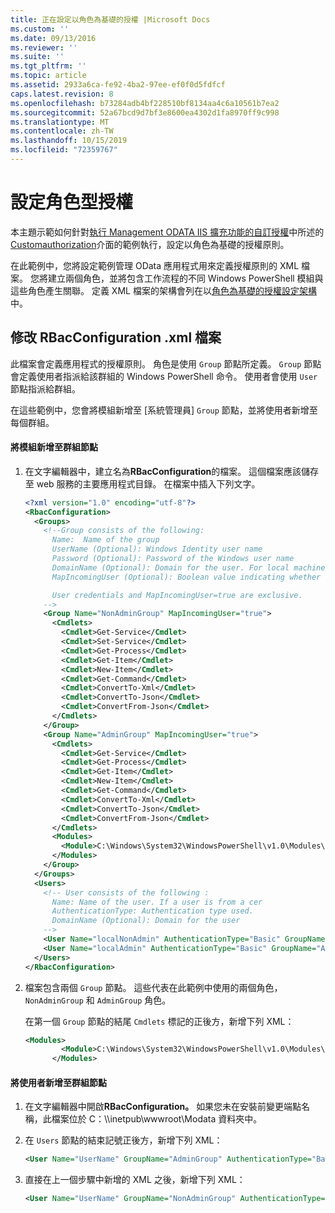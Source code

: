 ```yaml
---
title: 正在設定以角色為基礎的授權 |Microsoft Docs
ms.custom: ''
ms.date: 09/13/2016
ms.reviewer: ''
ms.suite: ''
ms.tgt_pltfrm: ''
ms.topic: article
ms.assetid: 2933a6ca-fe92-4ba2-97ee-ef0f0d5fdfcf
caps.latest.revision: 8
ms.openlocfilehash: b73284adb4bf228510bf8134aa4c6a10561b7ea2
ms.sourcegitcommit: 52a67bcd9d7bf3e8600ea4302d1fa8970ff9c998
ms.translationtype: MT
ms.contentlocale: zh-TW
ms.lasthandoff: 10/15/2019
ms.locfileid: "72359767"
---
```

# <a name="configuring-role-based-authorization"></a>設定角色型授權

本主題示範如何針對[執行 Management ODATA IIS 擴充功能的自訂授權](./implementing-custom-authorization-for-a-management-odata-web-service.md)中所述的[Customauthorization](/dotnet/api/Microsoft.Management.Odata.CustomAuthorization)介面的範例執行，設定以角色為基礎的授權原則。

在此範例中，您將設定範例管理 OData 應用程式用來定義授權原則的 XML 檔案。 您將建立兩個角色，並將包含工作流程的不同 Windows PowerShell 模組與這些角色產生關聯。 定義 XML 檔案的架構會列在以[角色為基礎的授權設定架構](./role-based-authorization-configuration-schema.md)中。

## <a name="modifying-the-rbacconfigurationxml-file"></a>修改 RBacConfiguration .xml 檔案

此檔案會定義應用程式的授權原則。 角色是使用 `Group` 節點所定義。 `Group` 節點會定義使用者指派給該群組的 Windows PowerShell 命令。 使用者會使用 `User` 節點指派給群組。

在這些範例中，您會將模組新增至 [系統管理員] `Group` 節點，並將使用者新增至每個群組。

#### <a name="adding-a-module-to-a-group-node"></a>將模組新增至群組節點

1. 在文字編輯器中，建立名為**RBacConfiguration**的檔案。 這個檔案應該儲存至 web 服務的主要應用程式目錄。 在檔案中插入下列文字。

   ```xml
   <?xml version="1.0" encoding="utf-8"?>
   <RbacConfiguration>
     <Groups>
       <!--Group consists of the following:
         Name:  Name of the group
         UserName (Optional): Windows Identity user name
         Password (Optional): Password of the Windows user name
         DomainName (Optional): Domain for the user. For local machine account either do not include them or give the machine name. Do not give empty string
         MapIncomingUser (Optional): Boolean value indicating whether to execute cmdlet in the context of network client.

         User credentials and MapIncomingUser=true are exclusive.
       -->
       <Group Name="NonAdminGroup" MapIncomingUser="true">
         <Cmdlets>
           <Cmdlet>Get-Service</Cmdlet>
           <Cmdlet>Set-Service</Cmdlet>
           <Cmdlet>Get-Process</Cmdlet>
           <Cmdlet>Get-Item</Cmdlet>
           <Cmdlet>New-Item</Cmdlet>
           <Cmdlet>Get-Command</Cmdlet>
           <Cmdlet>ConvertTo-Xml</Cmdlet>
           <Cmdlet>ConvertTo-Json</Cmdlet>
           <Cmdlet>ConvertFrom-Json</Cmdlet>
         </Cmdlets>
       </Group>
       <Group Name="AdminGroup" MapIncomingUser="true">
         <Cmdlets>
           <Cmdlet>Get-Service</Cmdlet>
           <Cmdlet>Get-Process</Cmdlet>
           <Cmdlet>Get-Item</Cmdlet>
           <Cmdlet>New-Item</Cmdlet>
           <Cmdlet>Get-Command</Cmdlet>
           <Cmdlet>ConvertTo-Xml</Cmdlet>
           <Cmdlet>ConvertTo-Json</Cmdlet>
           <Cmdlet>ConvertFrom-Json</Cmdlet>
         </Cmdlets>
         <Modules>
           <Module>C:\Windows\System32\WindowsPowerShell\v1.0\Modules\ServerManager\ServerManager.psd1</Module>
         </Modules>
       </Group>
     </Groups>
     <Users>
       <!-- User consists of the following :
         Name: Name of the user. If a user is from a cer
         AuthenticationType: Authentication type used.
         DomainName (Optional): Domain for the user
       -->
       <User Name="localNonAdmin" AuthenticationType="Basic" GroupName="NonAdminGroup" />
       <User Name="localAdmin" AuthenticationType="Basic" GroupName="AdminGroup" />
     </Users>
   </RbacConfiguration>
   ```

2. 檔案包含兩個 `Group` 節點。 這些代表在此範例中使用的兩個角色，`NonAdminGroup` 和 `AdminGroup` 角色。

   在第一個 `Group` 節點的結尾 `Cmdlets` 標記的正後方，新增下列 XML：

   ```xml
   <Modules>
           <Module>C:\Windows\System32\WindowsPowerShell\v1.0\Modules\ServerManager\ServerManager.psd1</Module>
         </Modules>
   ```

#### <a name="adding-a-user-to-a-group-node"></a>將使用者新增至群組節點

1. 在文字編輯器中開啟**RBacConfiguration。** 如果您未在安裝前變更端點名稱，此檔案位於 C：\\\inetpub\wwwroot\Modata 資料夾中。

2. 在 `Users` 節點的結束記號正後方，新增下列 XML：

   ```xml
   <User Name="UserName" GroupName="AdminGroup" AuthenticationType="Basic" DomainName="DomainName"/>
   ```

3. 直接在上一個步驟中新增的 XML 之後，新增下列 XML：

   ```xml
   <User Name="UserName" GroupName="NonAdminGroup" AuthenticationType="Basic" DomainName="DomainName"/>
   ```